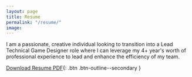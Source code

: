 ```yaml
---
layout: page
title: Resume
permalink: "/resume/"
image: 
---
```


I am a passionate, creative individual looking to transition into a Lead Technical Game Designer role where I can leverage my 4+ year's worth of professional experience to lead and enhance the efficiency of my team.

[Download Resume PDF](/assets/images/resume.pdf){: .btn .btn-outline--secondary }